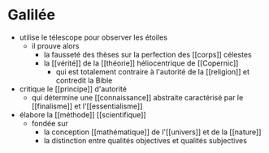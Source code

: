 # Galilée
- utilise le télescope pour observer les étoiles
  - il prouve alors
    - la fausseté des thèses sur la perfection des [[corps]] célestes
    - la [[vérité]] de la [[théorie]] héliocentrique de [[Copernic]]
      - qui est totalement contraire à l'autorité de la [[religion]] et contredit la Bible
- critique le [[principe]] d'autorité
  - qui détermine une [[connaissance]] abstraite caractérisé par le [[finalisme]] et l'[[essentialisme]]
- élabore la [[méthode]] [[scientifique]]
  - fondée sur
    - la conception [[mathématique]] de l'[[univers]] et de la [[nature]]
    - la distinction entre qualités objectives et qualités subjectives
